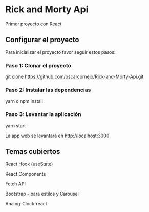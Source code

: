 # Rick and Morty Api

Primer proyecto con React

## Configurar el proyecto

Para inicializar el proyecto favor seguir estos pasos:

### Paso 1: Clonar el proyecto

git clone https://github.com/oscarcornejo/Rick-and-Morty-Api.git

### Paso 2: Instalar las dependencias

yarn o npm install

### Paso 3: Levantar la aplicación

yarn start

La app web se levantará en http://localhost:3000

## Temas cubiertos

React Hook (useState)

React Components

Fetch API

Bootstrap - para estilos y Carousel

Analog-Clock-react
